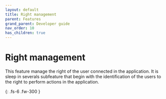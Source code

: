 ```yaml
---
layout: default
title: Right management
parent: Features
grand_parent: Developer guide
nav_order: 10
has_children: true
---
```


# Right management
This feature manage the right of the user connected in the application.
It is sleep in severals subfeature that begin with the identification of the users to the right to perform actions in the application. 

{: .fs-6 .fw-300 }